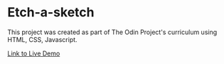 # Etch-a-sketch

This project was created as part of The Odin Project's curriculum using HTML, CSS, Javascript.

[Link to Live Demo]

[Link to Live Demo]: https://andychen3.github.io/Etch-a-sketch/

